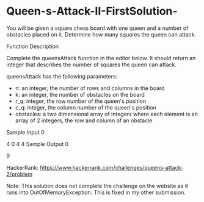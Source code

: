 # Queen-s-Attack-II-FirstSolution-
You will be given a square chess board with one queen and a number of obstacles placed on it. Determine how many squares the queen can attack.

Function Description

Complete the queensAttack function in the editor below. It should return an integer that describes the number of squares the queen can attack.

queensAttack has the following parameters:
- n: an integer, the number of rows and columns in the board
- k: an integer, the number of obstacles on the board
- r_q: integer, the row number of the queen's position
- c_q: integer, the column number of the queen's position
- obstacles: a two dimensional array of integers where each element is an array of 2 integers, the row and column of an obstacle

Sample Input 0

4 0
4 4
Sample Output 0

9


HackerRank: https://www.hackerrank.com/challenges/queens-attack-2/problem

Note: This solution does not complete the challenge on the website as it runs into OutOfMemoryException. This is fixed in my other submission.

